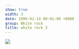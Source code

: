 ```yaml
---
show: true
width: 3
date: 1999-01-14 00:01:00 +0800
group: White rock
title: white rock 3
---
```

<div>
<a href="/assets/images/photos/white rock/DSC07979.jpg" target="_blank">
    <img data-src="/assets/images/photos/white rock/DSC07979.jpg" class="lazy w-100 rounded-xl" src="{{ '/assets/images/empty_300x200.png' | relative_url }}">
</a>
</div>
